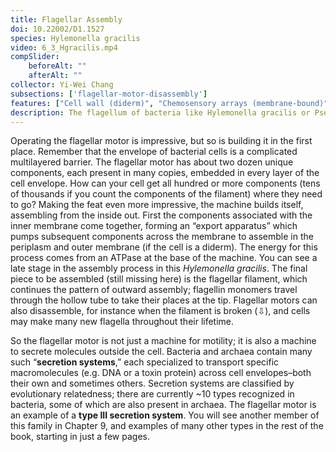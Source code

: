 ```yaml
---
title: Flagellar Assembly
doi: 10.22002/D1.1527
species: Hylemonella gracilis
video: 6_3_Hgracilis.mp4
compSlider:
    beforeAlt: ""
    afterAlt: ""
collector: Yi-Wei Chang
subsections: ['flagellar-motor-disassembly']
features: ["Cell wall (diderm)", "Chemosensory arrays (membrane-bound)", "Flagella (external, unsheathed)", "Flagellar motor (assembling)", "Flagellar motors", "Membrane (inner)", "Membrane (outer)", "Nucleoid", "Ribosomes"]
description: The flagellum of bacteria like Hylemonella gracilis or Pseudomonas aeruginosa is assembled by a type III secretion system at its base
---
```


Operating the flagellar motor is impressive, but so is building it in the first place. Remember that the envelope of bacterial cells is a complicated multilayered barrier. The flagellar motor has about two dozen unique components, each present in many copies, embedded in every layer of the cell envelope. How can your cell get all hundred or more components (tens of thousands if you count the components of the filament) where they need to go? Making the feat even more impressive, the machine builds itself, assembling from the inside out. First the components associated with the inner membrane come together, forming an “export apparatus” which pumps subsequent components across the membrane to assemble in the periplasm and outer membrane (if the cell is a diderm). The energy for this process comes from an ATPase at the base of the machine. You can see a late stage in the assembly process in this *Hylemonella gracilis*. The final piece to be assembled (still missing here) is the flagellar filament, which continues the pattern of outward assembly; flagellin monomers travel through the hollow tube to take their places at the tip. Flagellar motors can also disassemble, for instance when the filament is broken (⇩), and cells may make many new flagella throughout their lifetime.

So the flagellar motor is not just a machine for motility; it is also a machine to secrete molecules outside the cell. Bacteria and archaea contain many such “**secretion systems**,” each specialized to transport specific macromolecules (e.g. DNA or a toxin protein) across cell envelopes–both their own and sometimes others. Secretion systems are classified by evolutionary relatedness; there are currently ~10 types recognized in bacteria, some of which are also present in archaea. The flagellar motor is an example of a **type III secretion system**. You will see another member of this family in Chapter 9, and examples of many other types in the rest of the book, starting in just a few pages.

